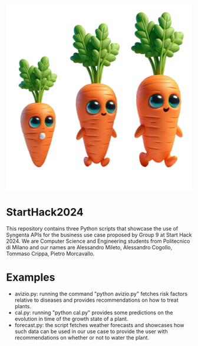 ![alt text](https://github.com/AlessandroCogollo/StartHack2024/blob/main/assets/_52a7268f-69a7-47e0-a6d1-1e0f9f8382e4.png)

# StartHack2024
This repository contains three Python scripts that showcase the use of Syngenta APIs for the business use case proposed by Group 9 at Start Hack 2024. 
We are Computer Science and Engineering students from Politecnico di Milano and our names are Alessandro Mileto, Alessandro Cogollo, Tommaso Crippa, Pietro Morcavallo. 

# Examples
- avizio.py: running the command "python avizio.py" fetches risk factors relative to diseases and provides recommendations on how to treat plants.
- cal.py: running "python cal.py" provides some predictions on the evolution in time of the growth state of a plant.
- forecast.py: the script fetches weather forecasts and showcases how such data can be used in our use case to provide the user with recommendations on whether or not to water the plant.   
